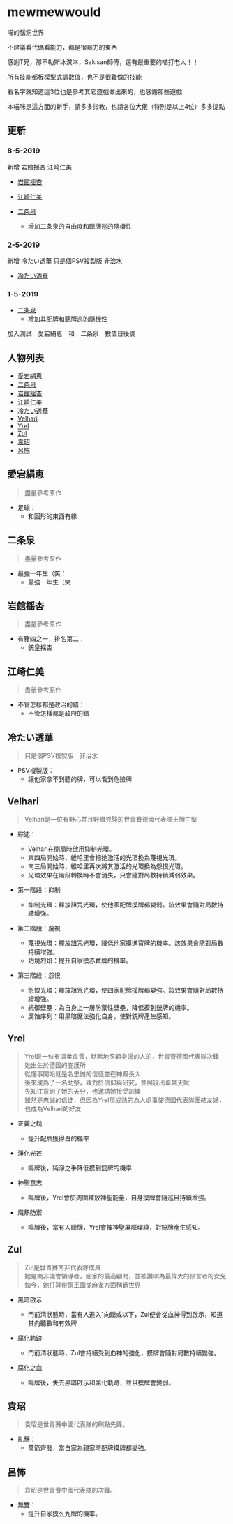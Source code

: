 # mewmewwould
喵的腦洞世界

不建議看代碼看能力，都是很暴力的東西

感謝T兄，那不勒斯冰淇淋，Sakisan師傅，還有最重要的喵打老大！！

所有技能都板模型式調數值，也不是很難做的技能

看名字就知道這3位也是參考其它遊戲做出來的，也感謝那些遊戲

本喵咪是這方面的新手，請多多指教，也請各位大佬（特別是以上4位）多多提點

## 更新
### 8-5-2019
新增 岩館揺杏 江崎仁美
+ [岩館揺杏](#岩館揺杏)
+ [江崎仁美](#江崎仁美)

+ [二条泉](#二条泉)
	+ 增加二条泉的自由度和聽牌巡的隨機性

### 2-5-2019
新增 冷たい透華 只是個PSV複製版 非治水
+ [冷たい透華](#冷たい透華)

### 1-5-2019
+ [二条泉](#二条泉)
	+ 增加其配牌和聽牌巡的隨機性

加入測試　愛宕絹恵　和　二条泉　數值日後調

## 人物列表

+ [愛宕絹恵](#愛宕絹恵)
+ [二条泉](#二条泉)
+ [岩館揺杏](#岩館揺杏)
+ [江崎仁美](#江崎仁美)
+ [冷たい透華](#冷たい透華)
+ [Velhari](#Velhari)
+ [Yrel](#Yrel)
+ [Zul](#Zul)
+ [袁玿](#袁玿)
+ [呂怖](#呂怖)


## 愛宕絹恵
> 盡量參考原作 

+ 足球：
	+ 和圓形的東西有緣

## 二条泉
> 盡量參考原作 

+ 最強一年生（笑：
	+ 最強一年生（笑

## 岩館揺杏
> 盡量參考原作 

+ 有豬四之一，排名第二：
	+ 銃皇揺杏

## 江崎仁美
> 盡量參考原作 

+ 不管怎樣都是政治的錯：
	+ 不管怎樣都是政府的錯

## 冷たい透華
> 只是個PSV複製版　非治水

+ PSV複製版：
	+ 讓他家拿不到聽的牌，可以看到危險牌

## Velhari
> Velhari是一位有野心并且野蠻兇殘的世青賽德國代表隊王牌中堅  

+ 綜述：
	+ Velhari在開局時啟用抑制光環。
	+ 東四局開始時，維哈里會把她激活的光環換為蔑視光環。
	+ 南三局開始時，維哈里再次將其激活的光環換為怨恨光環。
	+ 光環效果在階段轉換時不會消失，只會隨對局數持續減弱效果。
	
+ 第一階段：抑制
	+ 抑制光環：釋放詛咒光環，使他家配牌摸牌都變弱。該效果會隨對局數持續增強。

+ 第二階段：蔑視
	+ 蔑視光環：釋放詛咒光環，降低他家摸進寶牌的機率。該效果會隨對局數持續增強。
	+ 灼燒烈焰：提升自家摸赤寶牌的機率。
	
+ 第三階段：怨恨
	+ 怨恨光環：釋放詛咒光環，使四家配牌摸牌都變強。該效果會隨對局數持續增強。
	+ 統御壁壘：為自身上一層防禦性壁壘，降低摸到銃牌的機率。
	+ 腐蚀序列：用黑暗魔法強化自身，使對銃牌產生感知。
	
## Yrel
> Yrel是一位有溫柔良善，默默地照顧身邊的人的，世青賽德國代表隊次鋒  
> 她出生於德國的庇護所  
> 從懂事開始就是名忠誠的信徒並在神殿長大  
> 後來成為了一名助祭，致力於信仰與研究，並展現出卓越天賦  
> 先知注意到了她的天分，也邀請她接受訓練  
> 雖然是忠誠的信徒，但因為Yrel那成熟的為人處事使德國代表隊團結友好，也成為Velhari的好友  

+ 正義之鎚
	+ 提升配牌獲得白的機率

+ 淨化光芒
	+ 鳴牌後，純淨之手降低摸到銃牌的機率

+ 神聖意志
	+ 鳴牌後，Yrel會於周圍釋放神聖能量，自身摸牌會隨巡目持續增強。

+ 熾熱防禦
	+ 鳴牌後，當有人聽牌，Yrel會被神聖屏障環繞，對銃牌產生感知。
  
 ## Zul
> Zul是世青賽南非代表隊成員  
> 她是南非議會領導者，國家的最高顧問，並被讚頌為最偉大的預言者的女兒  
> 如今，她打算帶領王國從麻雀方面稱霸世界  

+ 黑暗啟示
	+ 門前清狀態時，當有人進入1向聽或以下，Zul便會從血神得到啟示，知道其向聽數和有效牌

+ 腐化軌跡
	+ 門前清狀態時，Zul會持續受到血神的強化，摸牌會隨對局數持續變強。
 
+ 腐化之血
	+ 鳴牌後，失去黑暗啟示和腐化軌跡，並且摸牌會變弱。

## 袁玿
>袁玿是世青賽中國代表隊的刷點先鋒。

+ 亂擊：
	+ 萬箭齊發，當自家為親家時配牌摸牌都變強。
  
## 呂怖
>袁玿是世青賽中國代表隊的次鋒。

+ 無雙：
	+ 提升自家摸么九牌的機率。
